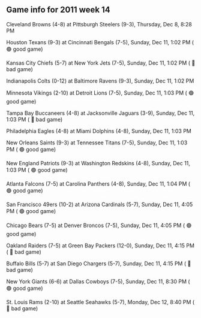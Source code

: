 ## Game info for 2011 week 14
Cleveland Browns (4-8) at Pittsburgh Steelers (9-3), Thursday, Dec 8, 8:28 PM



Houston Texans (9-3) at Cincinnati Bengals (7-5), Sunday, Dec 11, 1:02 PM (	:green_circle: good game)

Kansas City Chiefs (5-7) at New York Jets (7-5), Sunday, Dec 11, 1:02 PM (	:red_circle: bad game)

Indianapolis Colts (0-12) at Baltimore Ravens (9-3), Sunday, Dec 11, 1:02 PM

Minnesota Vikings (2-10) at Detroit Lions (7-5), Sunday, Dec 11, 1:03 PM (	:green_circle: good game)

Tampa Bay Buccaneers (4-8) at Jacksonville Jaguars (3-9), Sunday, Dec 11, 1:03 PM (	:red_circle: bad game)

Philadelphia Eagles (4-8) at Miami Dolphins (4-8), Sunday, Dec 11, 1:03 PM

New Orleans Saints (9-3) at Tennessee Titans (7-5), Sunday, Dec 11, 1:03 PM (	:green_circle: good game)

New England Patriots (9-3) at Washington Redskins (4-8), Sunday, Dec 11, 1:03 PM (	:green_circle: good game)

Atlanta Falcons (7-5) at Carolina Panthers (4-8), Sunday, Dec 11, 1:04 PM (	:green_circle: good game)



San Francisco 49ers (10-2) at Arizona Cardinals (5-7), Sunday, Dec 11, 4:05 PM (	:green_circle: good game)

Chicago Bears (7-5) at Denver Broncos (7-5), Sunday, Dec 11, 4:05 PM (	:green_circle: good game)

Oakland Raiders (7-5) at Green Bay Packers (12-0), Sunday, Dec 11, 4:15 PM (	:red_circle: bad game)

Buffalo Bills (5-7) at San Diego Chargers (5-7), Sunday, Dec 11, 4:15 PM (	:red_circle: bad game)



New York Giants (6-6) at Dallas Cowboys (7-5), Sunday, Dec 11, 8:30 PM (	:green_circle: good game)



St. Louis Rams (2-10) at Seattle Seahawks (5-7), Monday, Dec 12, 8:40 PM (	:red_circle: bad game)

